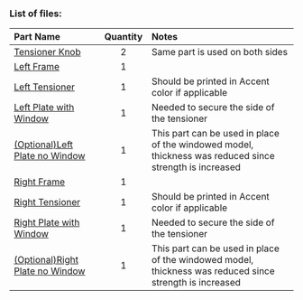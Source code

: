 ### List of files:

| Part Name | Quantity | Notes
| :--- | :---: | :---
| [Tensioner Knob](https://github.com/Vprince099/UserMods/blob/3d08f2d0a5140f1e39a4d0d4d302b8f7bc01d7bd/Mercury_One/Vengeful/Standalone_Knob_Tensioners/stl/Tensioner_Knob_x2(Accent_Color).stl) | 2 | Same part is used on both sides 
| [Left Frame](https://github.com/Vprince099/UserMods/blob/3d08f2d0a5140f1e39a4d0d4d302b8f7bc01d7bd/Mercury_One/Vengeful/Standalone_Knob_Tensioners/stl/left_tensioner/L_Frame_Stand_Alone.stl) | 1 | 
| [Left Tensioner](https://github.com/Vprince099/UserMods/blob/3d08f2d0a5140f1e39a4d0d4d302b8f7bc01d7bd/Mercury_One/Vengeful/Standalone_Knob_Tensioners/stl/left_tensioner/Left_Tensioner(Accent%20Color).stl) | 1 | Should be printed in Accent color if applicable
| [Left Plate with Window](https://github.com/Vprince099/UserMods/blob/3d08f2d0a5140f1e39a4d0d4d302b8f7bc01d7bd/Mercury_One/Vengeful/Standalone_Knob_Tensioners/stl/left_tensioner/L_Plate_6mm_Logo.stl) | 1 | Needed to secure the side of the tensioner
| [(Optional)Left Plate no Window](https://github.com/Vprince099/UserMods/blob/3d08f2d0a5140f1e39a4d0d4d302b8f7bc01d7bd/Mercury_One/Vengeful/Standalone_Knob_Tensioners/stl/left_tensioner/L_Plate_3mm_No_Window(Optional).stl) | 1 | This part can be used in place of the windowed model, thickness was reduced since strength is increased
| [Right Frame](https://github.com/Vprince099/UserMods/blob/3d08f2d0a5140f1e39a4d0d4d302b8f7bc01d7bd/Mercury_One/Vengeful/Standalone_Knob_Tensioners/stl/right_tensioner/R_Frame_Stand_Alone.stl) | 1 | 
| [Right Tensioner](https://github.com/Vprince099/UserMods/blob/3d08f2d0a5140f1e39a4d0d4d302b8f7bc01d7bd/Mercury_One/Vengeful/Standalone_Knob_Tensioners/stl/right_tensioner/Right_Tensioner_(Accent_Color).stl) | 1 | Should be printed in Accent color if applicable
| [Right Plate with Window](https://github.com/Vprince099/UserMods/blob/3d08f2d0a5140f1e39a4d0d4d302b8f7bc01d7bd/Mercury_One/Vengeful/Standalone_Knob_Tensioners/stl/right_tensioner/R_Plate_6mm_Logo.stl) | 1 | Needed to secure the side of the tensioner
| [(Optional)Right Plate no Window](https://github.com/Vprince099/UserMods/blob/3d08f2d0a5140f1e39a4d0d4d302b8f7bc01d7bd/Mercury_One/Vengeful/Standalone_Knob_Tensioners/stl/right_tensioner/R_Plate_3mm_No_Window(Optional).stl) | 1 | This part can be used in place of the windowed model, thickness was reduced since strength is increased


